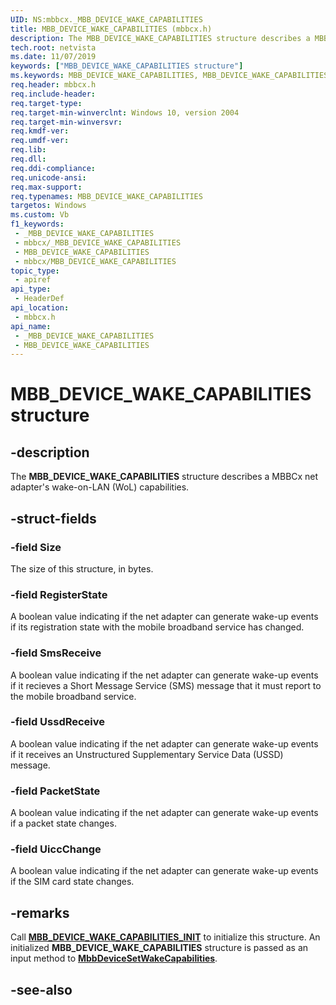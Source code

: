 ```yaml
---
UID: NS:mbbcx._MBB_DEVICE_WAKE_CAPABILITIES
title: MBB_DEVICE_WAKE_CAPABILITIES (mbbcx.h)
description: The MBB_DEVICE_WAKE_CAPABILITIES structure describes a MBBCx net adapter's wake-on-LAN (WoL) capabilities.
tech.root: netvista
ms.date: 11/07/2019
keywords: ["MBB_DEVICE_WAKE_CAPABILITIES structure"]
ms.keywords: MBB_DEVICE_WAKE_CAPABILITIES, MBB_DEVICE_WAKE_CAPABILITIES,
req.header: mbbcx.h
req.include-header: 
req.target-type: 
req.target-min-winverclnt: Windows 10, version 2004
req.target-min-winversvr: 
req.kmdf-ver: 
req.umdf-ver: 
req.lib: 
req.dll: 
req.ddi-compliance: 
req.unicode-ansi: 
req.max-support: 
req.typenames: MBB_DEVICE_WAKE_CAPABILITIES
targetos: Windows
ms.custom: Vb
f1_keywords:
 - _MBB_DEVICE_WAKE_CAPABILITIES
 - mbbcx/_MBB_DEVICE_WAKE_CAPABILITIES
 - MBB_DEVICE_WAKE_CAPABILITIES
 - mbbcx/MBB_DEVICE_WAKE_CAPABILITIES
topic_type:
 - apiref
api_type:
 - HeaderDef
api_location:
 - mbbcx.h
api_name:
 - _MBB_DEVICE_WAKE_CAPABILITIES
 - MBB_DEVICE_WAKE_CAPABILITIES
---
```


# MBB_DEVICE_WAKE_CAPABILITIES structure


## -description

The **MBB_DEVICE_WAKE_CAPABILITIES** structure describes a MBBCx net adapter's wake-on-LAN (WoL) capabilities.

## -struct-fields

### -field Size

The size of this structure, in bytes.

### -field RegisterState

A boolean value indicating if the net adapter can generate wake-up events if its registration state with the mobile broadband service has changed.

### -field SmsReceive

A boolean value indicating if the net adapter can generate wake-up events if it recieves a Short Message Service (SMS) message that it must report to the mobile broadband service.

### -field UssdReceive

A boolean value indicating if the net adapter can generate wake-up events if it receives an Unstructured Supplementary Service Data (USSD) message.

### -field PacketState

A boolean value indicating if the net adapter can generate wake-up events if a packet state changes.

### -field UiccChange

 
A boolean value indicating if the net adapter can generate wake-up events if the SIM card state changes.

## -remarks

Call [**MBB_DEVICE_WAKE_CAPABILITIES_INIT**](../mbbcx/nf-mbbcx-mbb_device_wake_capabilities_init.md) to initialize this structure. An initialized **MBB_DEVICE_WAKE_CAPABILITIES** structure is passed as an input method to [**MbbDeviceSetWakeCapabilities**](../mbbcx/nf-mbbcx-mbbdevicesetwakecapabilities.md).

## -see-also

